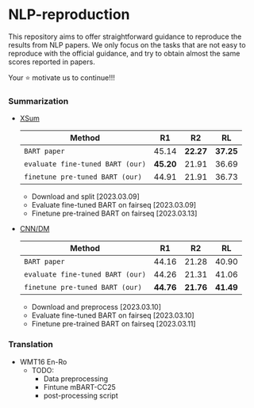 # NLP-reproduction
This repository aims to offer straightforward guidance to reproduce the results from 
NLP papers. We only focus on the tasks that are not easy to reproduce with the official 
guidance, and try to obtain almost the same scores reported in papers. 

Your ⭐ motivate us to continue!!!

### Summarization
* [XSum](summarization/README.xsum.md)

  Method |     R1     |    R2     | RL
  ---|:----------:|:---------:|:---:
  `BART paper` |   45.14    | **22.27** | **37.25** 
  `evaluate fine-tuned BART (our)` | **45.20**  |   21.91   | 36.69
  `finetune pre-tuned BART (our)` |  44.91   | 21.91 | 36.73

  * Download and split [2023.03.09]
  * Evaluate fine-tuned BART on fairseq [2023.03.09]
  * Finetune pre-trained BART on fairseq [2023.03.13]

* [CNN/DM](summarization/README.cnndm.md)

  Method |    R1     |    R2     | RL
  ---|:---------:|:---------:|:---:
  `BART paper` |   44.16   |   21.28   | 40.90 
  `evaluate fine-tuned BART (our)` |   44.26   |   21.31   | 41.06
  `finetune pre-tuned BART (our)` | **44.76** | **21.76** | **41.49** 

  * Download and preprocess [2023.03.10]
  * Evaluate fine-tuned BART on fairseq [2023.03.10]
  * Finetune pre-trained BART on fairseq [2023.03.11]


### Translation
* WMT16 En-Ro  
  * TODO:
    * Data preprocessing
    * Fintune mBART-CC25 
    * post-processing script